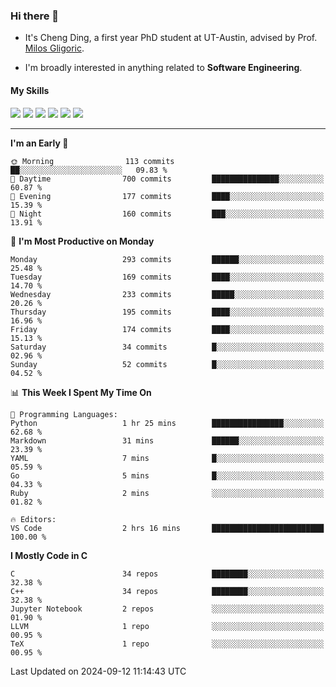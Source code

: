### Hi there 👋

* It's Cheng Ding, a first year PhD student at UT-Austin, advised by Prof. [Milos Gligoric](https://users.ece.utexas.edu/~gligoric/).

* I'm broadly interested in anything related to **Software Engineering**.

#### My Skills

![](https://img.shields.io/badge/C++-65318e?logo=cplusplus&logoColor=fff)
![](https://img.shields.io/badge/Python-3e74a2?logo=python&logoColor=fff)
![](https://img.shields.io/badge/C-5654a2?logo=c&logoColor=fff)
![](https://img.shields.io/badge/Go-00aaff?logo=go&logoColor=fff)
![](https://img.shields.io/badge/Docker-0088ff?logo=docker&logoColor=fff)
![](https://img.shields.io/badge/Apache-D22128?logo=apache&logoColor=fff)

---
<!--START_SECTION:waka-->
**I'm an Early 🐤** 

```text
🌞 Morning                113 commits         ██░░░░░░░░░░░░░░░░░░░░░░░   09.83 % 
🌆 Daytime                700 commits         ███████████████░░░░░░░░░░   60.87 % 
🌃 Evening                177 commits         ████░░░░░░░░░░░░░░░░░░░░░   15.39 % 
🌙 Night                  160 commits         ███░░░░░░░░░░░░░░░░░░░░░░   13.91 % 
```
📅 **I'm Most Productive on Monday** 

```text
Monday                   293 commits         ██████░░░░░░░░░░░░░░░░░░░   25.48 % 
Tuesday                  169 commits         ████░░░░░░░░░░░░░░░░░░░░░   14.70 % 
Wednesday                233 commits         █████░░░░░░░░░░░░░░░░░░░░   20.26 % 
Thursday                 195 commits         ████░░░░░░░░░░░░░░░░░░░░░   16.96 % 
Friday                   174 commits         ████░░░░░░░░░░░░░░░░░░░░░   15.13 % 
Saturday                 34 commits          █░░░░░░░░░░░░░░░░░░░░░░░░   02.96 % 
Sunday                   52 commits          █░░░░░░░░░░░░░░░░░░░░░░░░   04.52 % 
```


📊 **This Week I Spent My Time On** 

```text
💬 Programming Languages: 
Python                   1 hr 25 mins        ████████████████░░░░░░░░░   62.68 % 
Markdown                 31 mins             ██████░░░░░░░░░░░░░░░░░░░   23.39 % 
YAML                     7 mins              █░░░░░░░░░░░░░░░░░░░░░░░░   05.59 % 
Go                       5 mins              █░░░░░░░░░░░░░░░░░░░░░░░░   04.33 % 
Ruby                     2 mins              ░░░░░░░░░░░░░░░░░░░░░░░░░   01.82 % 

🔥 Editors: 
VS Code                  2 hrs 16 mins       █████████████████████████   100.00 % 
```

**I Mostly Code in C** 

```text
C                        34 repos            ████████░░░░░░░░░░░░░░░░░   32.38 % 
C++                      34 repos            ████████░░░░░░░░░░░░░░░░░   32.38 % 
Jupyter Notebook         2 repos             ░░░░░░░░░░░░░░░░░░░░░░░░░   01.90 % 
LLVM                     1 repo              ░░░░░░░░░░░░░░░░░░░░░░░░░   00.95 % 
TeX                      1 repo              ░░░░░░░░░░░░░░░░░░░░░░░░░   00.95 % 
```




 Last Updated on 2024-09-12 11:14:43 UTC
<!--END_SECTION:waka-->
